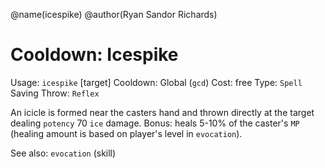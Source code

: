 @name(icespike)
@author(Ryan Sandor Richards)

# Cooldown: Icespike
Usage: `icespike` [target]
Cooldown: Global (`gcd`)
Cost: free
Type: `Spell`
Saving Throw: `Reflex`

An icicle is formed near the casters hand and thrown directly at the target
dealing `potency` 70 `ice` damage. Bonus: heals 5-10% of the caster's `MP`
(healing amount is based on player's level in `evocation`).

See also: `evocation` (skill)
